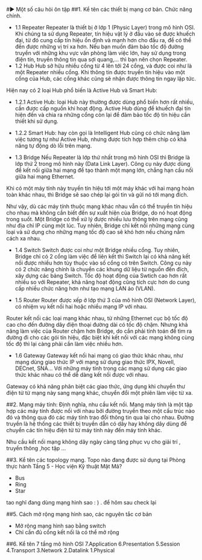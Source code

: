 ﻿#► Một số câu hỏi ôn tập
##1. Kể tên các thiết bị mạng cơ bản. Chức năng chính.
- 1.1 Repeater
Repeater là thiết bị ở lớp 1 (Physic Layer) trong mô hình OSI. 
Khi chúng ta sử dụng Repeater, tín hiệu vật lý ở đầu vào sẽ được khuếch đại, 
từ đó cung cấp tín hiệu ổn định và mạnh hơn cho đầu ra, để có thể đến được những vị trí xa hơn. 
Nếu bạn muốn đảm bảo tốc độ đường truyền với những khu vực văn phòng làm việc lớn, 
hay sử dụng trong điện tín, truyền thông tin qua sợi quang,... thì bạn nên chọn Repeater.
- 1.2 Hub
Hub sở hữu nhiều cổng từ 4 lên tới 24 cổng, và được coi như là một Repeater nhiều cổng. 
Khi thông tin được truyền tín hiệu vào một cổng của Hub, các cổng khác cũng sẽ nhận được thông tin ngay lập tức.

Hiện nay có 2 loại Hub phổ biến là Active Hub và Smart Hub:

- 1.2.1 Active Hub: loại Hub này thường được dùng phổ biến hơn rất nhiều, cần được cấp nguồn khi hoạt động. 
Active Hub dùng để khuếch đại tín hiện đến và chia ra những cổng còn lại để đảm bảo tốc độ 
tín hiệu cần thiết khi sử dụng.

- 1.2.2 Smart Hub: hay còn gọi là Intelligent Hub cũng có chức năng làm việc tương tự như Active Hub, 
nhưng được tích hợp thêm chip có khả năng tự động dò lỗi trên mạng.

- 1.3 Bridge
Nếu Repeater là lớp thứ nhất trong mô hình OSI thì Bridge là lớp thứ 2 trong mô hình này (Data Link Layer). Công cụ này được dùng để kết nối giữa hai mạng để tạo thành một mạng lớn, chẳng hạn cầu nối giữa hai mạng Ethernet.

Khi có một máy tính này truyền tín hiệu tới một máy khác với hai mạng hoàn toàn khác nhau, 
thì Bridge sẽ sao chép lại gói tin và gửi nó tới mạng đích.


Như vậy, dù các máy tính thuộc mạng khác nhau vẫn có thể 
truyền tín hiệu cho nhau mà không cần biết đến sự xuất hiện của Bridge, do nó hoạt động trong suốt. 
Một Bridge có thể xử lý được nhiều lưu thông trên mạng cũng như địa chỉ IP cùng một lúc. 
Tuy nhiên, Bridge chỉ kết nối những mạng cùng loại và sử dụng cho những mạng tốc độ cao 
sẽ khó hơn nếu chúng nằm cách xa nhau.

- 1.4 Switch
Switch được coi như một Bridge nhiều cổng. Tuy nhiên, Bridge chỉ có 2 cổng làm việc để liên kết 
thì Switch lại có khả năng kết nối được nhiều hơn tùy thuộc vào số cổng có trên Switch. 
Công cụ này có 2 chức năng chính là chuyển các khung dữ liệu từ nguồn đến đích, xây dựng các bảng Switch.
Tốc độ hoạt động của Swtich cao hơn rất nhiều so với Repeater, khả năng hoạt động cũng tích cực hơn do cung cấp nhiều chức năng hơn như tạo mạng LAN ảo (VLAN).

- 1.5 Router
Router được xếp ở lớp thứ 3 của mô hình OSI (Network Layer), có nhiệm vụ kết nối hai hoặc nhiều mạng IP với nhau.

Router kết nối các loại mạng khác nhau,
từ những Ethernet cục bộ tốc độ cao cho đến đường dây điện thoại đường dài có tốc độ chậm. 
Nhưng khả năng làm việc của Router chậm hơn Bridge, 
do cần phải tính toán để tìm ra đường đi cho các gói tín hiệu, 
đặc biệt khi kết nối với các mạng không cùng tốc độ thì lại càng phải cần làm việc nhiều hơn.

- 1.6 Gateway
Gateway kết nối hai mạng có giao thức khác nhau, 
như mạng dùng giao thức IP với mạng sử dụng giao thức IPX, Novell, DECnet, SNA... 
Với những máy tính trong các mạng sử dụng các giao thức khác nhau có thể dễ dàng kết nối được với nhau.

Gateway có khả năng phân biệt các giao thức, ứng dụng khi chuyển thư điện tử từ mạng này sang mạng khác, chuyển đổi một phiên làm việc từ xa.

##2. Mạng máy tính: Định nghĩa, nhu cầu kết nối.
Mạng máy tính là một tập hợp các máy tính được nối với nhau bởi đường truyền 
theo một cấu trúc nào đó và thông qua đó các máy tính trao đổi thông tin qua lại cho nhau. 
Đường truyền là hệ thống các thiết bị truyền dẫn có dây hay không dây 
dùng để chuyển các tín hiệu điện tử từ máy tính này đến máy tính khác.

Nhu cầu kết nối mạng không dây ngày càng tăng phục vụ cho giải trí , truyền thông ,học tập ...

##3. Kể tên các topology mạng. Topo nào đang được sử dụng tại Phòng thực hành Tầng 5 - Học viện Kỹ thuật Mật Mã?
- Bus
- Ring
- Star

tao nghĩ đang dùng mạng hình sao : ) . để hôm sau check lại


##5. Cách mở rộng mạng hình sao, các nguyên tắc cơ bản
- Mở rộng mạng hình sao bằng switch 
- Chỉ cần đủ cổng kết nối là có thể mở rộng 

##6. Kể tên 7 tầng mô hình OSI
7.Application
6.Presentation
5.Session
4.Transport
3.Network
2.Datalink
1.Physical
